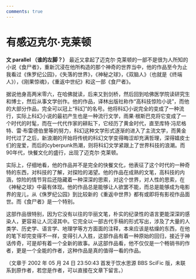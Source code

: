 ```yaml
---
comments: true
---
```

# 有感迈克尔·克莱顿

**文 parallel （谁的左脚？）**
最近又拿起了迈克尔·克莱顿的一部不是很为人所知的小说《食尸者》，重新沉浸在他所构造的那个神奇的世界当中，他的作品至今为止我看过《侏罗纪公园》，《失落的世界》，《神秘之球》，《双脑人》（也就是《终端人》），《刚果惊魂》，《重返中世纪》和这一部《食尸者》。

据说他身高两米零六，在哈佛就读，后来又到剑桥，然后回到哈佛医学院读研究生和博士，然后从事文学创作。他的作品，译林出版社称作“高科技惊险小说”，而他的大部分作品，完全可以冠上“科幻”的名号。他将科幻小说完全的变成了一种流行，实际上科幻小说的最初产生也是一种流行文学，雨果·根斯巴克将它变成了一个时代的时髦，而在一代代作家的耕耘下，它经历了黄金时代，直至库特·冯尼格特、雷·布雷德伯里等的努力，科幻这种文学形式逐渐的进入了主流文学，而黄金时代过了之后，新浪潮的开始将传统的科幻文学变得晦涩却充满哲理，深得嬉皮士们的宠爱，而后的cyberpunk热潮，则将科幻文学紧跟上了世界科技的浪潮。而90年代，快餐文化的盛行，出现了迈克尔·克莱顿。

实际上，仔细地看，他的作品并不是完全的快餐文化，他表征了这个时代的一种奇特的东西，对科技的了解，对探险的渴望。他的作品在成熟的文笔，高科技的内涵，惊险的情节背后还隐藏着一种深深的思索，对这个世界，对人性的思索，在《神秘之球》中最有体现。他的作品总是能够让人欲罢不能，而总是能够成为电影界的宠儿，从《侏罗纪公园》到比较新的《重返中世界》都有或即将有影视作品面世。而《食尸者》是一个特别。

这部作品很特别，因为它没有以往的华丽文笔，朴实的纪录性的语言更能深深的感染人，更容易让人沉浸其中。它完全以一部古代手稿的形式写出，涉及了大量的人类学、历史学、语言学、地理学等方方面面的注释，本来应该是枯燥的东西，在他的笔下却完变得不一样，变得引人入胜，这部作品有着一种原始的回归，接近于神话传奇，可是却有着一个全新的故事。从这部作品看，他不仅仅是一个畅销书的作者，更是一个全能的作者，这种作品是真的值得一看的作品。

（文章于 2002 年 05 月 24 日 23:50:43 首发于饮水思源 BBS SciFic 版，未联系到原作者，若您是作者，可以直接在文章下留言。）